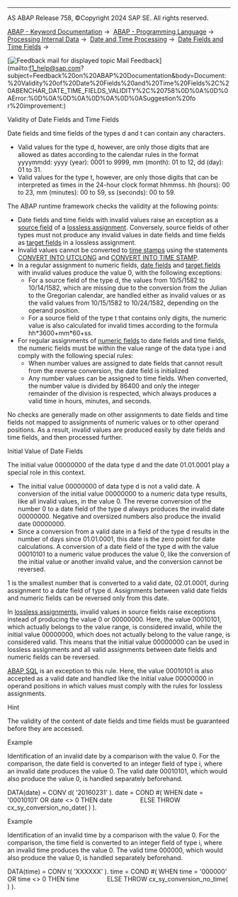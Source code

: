   

* * *

AS ABAP Release 758, ©Copyright 2024 SAP SE. All rights reserved.

[ABAP - Keyword Documentation](javascript:call_link\('abenabap.htm'\)) →  [ABAP - Programming Language](javascript:call_link\('abenabap_reference.htm'\)) →  [Processing Internal Data](javascript:call_link\('abenabap_data_working.htm'\)) →  [Date and Time Processing](javascript:call_link\('abendate_time_processing.htm'\)) →  [Date Fields and Time Fields](javascript:call_link\('abencharacter_date_time.htm'\)) → 

 [![](Mail.gif?object=Mail.gif "Feedback mail for displayed topic") Mail Feedback](mailto:f1_help@sap.com?subject=Feedback%20on%20ABAP%20Documentation&body=Document:%20Validity%20of%20Date%20Fields%20and%20Time%20Fields%2C%20ABENCHAR_DATE_TIME_FIELDS_VALIDITY%2C%20758%0D%0A%0D%0AError:%0D%0A%0D%0A%0D%0A%0D%0ASuggestion%20fo
r%20improvement:)

Validity of Date Fields and Time Fields

Date fields and time fields of the types d and t can contain any characters.

-   Valid values for the type d, however, are only those digits that are allowed as dates according to the calendar rules in the format yyyymmdd: yyyy (year): 0001 to 9999, mm (month): 01 to 12, dd (day): 01 to 31.
-   Valid values for the type t, however, are only those digits that can be interpreted as times in the 24-hour clock format hhmmss. hh (hours): 00 to 23, mm (minutes): 00 to 59, ss (seconds): 00 to 59.

The ABAP runtime framework checks the validity at the following points:

-   Date fields and time fields with invalid values raise an exception as a [source field](javascript:call_link\('abenmove_exact_elementary_valid.htm'\)) of a [lossless assignment](javascript:call_link\('abenlossless_assignment_glosry.htm'\) "Glossary Entry"). Conversely, source fields of other types must not produce any invalid values in date fields and time fields as [target fields](javascript:call_link\('abenmove_exact_elementary_fit.htm'\)) in a lossless assignment.
-   Invalid values cannot be converted to [time stamps](javascript:call_link\('abentime_stamps.htm'\)) using the statements [CONVERT INTO UTCLONG](javascript:call_link\('abapconvert_date_utclong.htm'\)) and [CONVERT INTO TIME STAMP](javascript:call_link\('abapconvert_date_time-stamp.htm'\)).
-   In a regular assignment to numeric fields, [date fields](javascript:call_link\('abenconversion_type_d.htm'\)) and [target fields](javascript:call_link\('abenconversion_type_t.htm'\)) with invalid values produce the value 0, with the following exceptions:
    -   For a source field of the type d, the values from 10/5/1582 to 10/14/1582, which are missing due to the conversion from the Julian to the Gregorian calendar, are handled either as invalid values or as the valid values from 10/15/1582 to 10/24/1582, depending on the operand position.
    -   For a source field of the type t that contains only digits, the numeric value is also calculated for invalid times according to the formula hh\*3600+mm\*60+ss.
-   For regular assignments of [numeric fields](javascript:call_link\('abennumeric_source_fields.htm'\)) to date fields and time fields, the numeric fields must be within the value range of the data type i and comply with the following special rules:
    -   When number values are assigned to date fields that cannot result from the reverse conversion, the date field is initialized
    -   Any number values can be assigned to time fields. When converted, the number value is divided by 86400 and only the integer remainder of the division is respected, which always produces a valid time in hours, minutes, and seconds.

No checks are generally made on other assignments to date fields and time fields not mapped to assignments of numeric values or to other operand positions. As a result, invalid values are produced easily by date fields and time fields, and then processed further.

Initial Value of Date Fields   

The initial value 00000000 of the data type d and the date 01.01.0001 play a special role in this context.

-   The initial value 00000000 of data type d is not a valid date. A conversion of the initial value 00000000 to a numeric data type results, like all invalid values, in the value 0. The reverse conversion of the number 0 to a date field of the type d always produces the invalid date 00000000. Negative and oversized numbers also produce the invalid date 00000000.
-   Since a conversion from a valid date in a field of the type d results in the number of days since 01.01.0001, this date is the zero point for date calculations. A conversion of a date field of the type d with the value 00010101 to a numeric value produces the value 0, like the conversion of the initial value or another invalid value, and the conversion cannot be reversed.

1 is the smallest number that is converted to a valid date, 02.01.0001, during assignment to a date field of type d. Assignments between valid date fields and numeric fields can be reversed only from this date.

In [lossless assignments](javascript:call_link\('abenlossless_assignment_glosry.htm'\) "Glossary Entry"), invalid values in source fields raise exceptions instead of producing the value 0 or 00000000. Here, the value 00010101, which actually belongs to the value range, is considered invalid, while the initial value 00000000, which does not actually belong to the value range, is considered valid. This means that the initial value 00000000 can be used in lossless assignments and all valid assignments between date fields and numeric fields can be reversed.

[ABAP SQL](javascript:call_link\('abenabap_sql_glosry.htm'\) "Glossary Entry") is an exception to this rule. Here, the value 00010101 is also accepted as a valid date and handled like the initial value 00000000 in operand positions in which values must comply with the rules for lossless assignments.

Hint

The validity of the content of date fields and time fields must be guaranteed before they are accessed.

Example

Identification of an invalid date by a comparison with the value 0. For the comparison, the date field is converted to an integer field of type i, where an invalid date produces the value 0. The valid date 00010101, which would also produce the value 0, is handled separately beforehand.

DATA(date) = CONV d( '20160231' ).
date = COND #( WHEN date = '00010101' OR date <> 0 THEN date
               ELSE THROW cx\_sy\_conversion\_no\_date( ) ).

Example

Identification of an invalid time by a comparison with the value 0. For the comparison, the time field is converted to an integer field of type i, where an invalid time produces the value 0. The valid time 000000, which would also produce the value 0, is handled separately beforehand.

DATA(time) = CONV t( 'XXXXXX' ).
time = COND #( WHEN time = '000000' OR time <> 0 THEN time
               ELSE THROW cx\_sy\_conversion\_no\_time( ) ).
